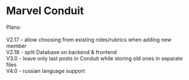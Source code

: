 # Marvel Conduit

Plans:\
\
V2.17 - allow choosing from existing roles/rubrics when adding new member\
V2.18 - split Database on backend & frontend\
V3.0 - leave only last posts in Conduit while storing old ones in separate files\
V4.0 - russian language support

